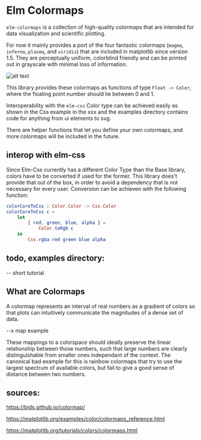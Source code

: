 # Elm Colormaps

`elm-colormaps` is a collection of high-quality colormaps that are intended for data visualization and scientific plotting.

For now it mainly provides a port of the four fantastic colormaps (`magma`, `inferno`, `plasma`, and `viridis`) that are included in matplotlib since version 1.5. They are perceptually uniform, colorblind friendly and can be printed out in grayscale with minimal loss of information.

![alt text](images/mpl.png "magma, inferno, plasma, and viridis")

This library provides these colormaps as functions of type `Float -> Color`, where the floating point number should lie between 0 and 1.

Interoperability with the `elm-css` Color type can be achieved easily as shown in the Css example in the xxx and the examples directory contains code for anything from ui elements to svg.

There are helper functions that let you define your own colormaps, and more colormaps will be included in the future.

## interop with elm-css

Since Elm-Css currently has a different Color Type than the Base library, colors have to be converted if used for the former. This library does't provide that out of the box, in order to avoid a dependency that is not necessary for every user. Conversion can be achieven with the following function:

```elm
colorCoreToCss : Color.Color -> Css.Color
colorCoreToCss c =
    let
        { red, green, blue, alpha } =
            Color.toRgb c
    in
        Css.rgba red green blue alpha
```

## todo, examples directory:

-- short tutorial


## What are Colormaps

A colormap represents an interval of real numbers as a gradient of colors so that plots can intuitively communicate the magnitudes of a dense set of data.

--x map example

These mappings to a colorspace should ideally preserve the linear relationship between those numbers, such that large numbers are clearly distinguishable from smaller ones independant of the context. The canonical bad example for this is rainbow colormaps that try to use the largest spectrum of available colors, but fail to give a good sense of distance between two numbers.

## sources:

https://bids.github.io/colormap/

https://matplotlib.org/examples/color/colormaps_reference.html

https://matplotlib.org/tutorials/colors/colormaps.html
